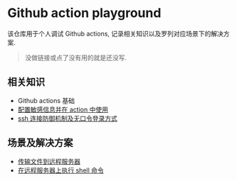 # Github action playground

该仓库用于个人调试 Github actions, 记录相关知识以及罗列对应场景下的解决方案.

> 没做链接或点了没有用的就是还没写.

## 相关知识
- Github actions 基础
- [配置敏感信息并在 action 中使用](./docs/sensitive-infomation-in-repo.md)
- [ssh 连接防御机制及无口令登录方式](./docs/ssh-connection.md)

## 场景及解决方案
- [传输文件到远程服务器](./docs/transfer-files.md)
- [在远程服务器上执行 shell 命令](./docs/remote-shell-command.md)
